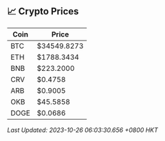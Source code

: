 ## 📈 Crypto Prices

| Coin | Price |
| ---- | ----- |
| BTC | $34549.8273 |
| ETH | $1788.3434 |
| BNB | $223.2000 |
| CRV | $0.4758 |
| ARB | $0.9005 |
| OKB | $45.5858 |
| DOGE | $0.0686 |

_Last Updated: 2023-10-26 06:03:30.656 +0800 HKT_